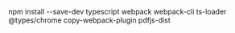 npm install --save-dev typescript webpack webpack-cli ts-loader @types/chrome copy-webpack-plugin pdfjs-dist
